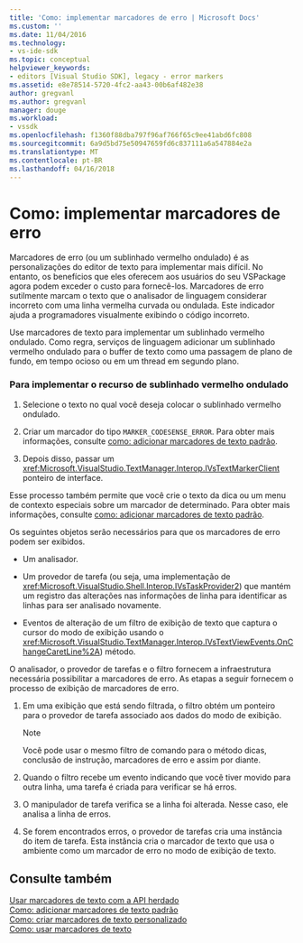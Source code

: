 ```yaml
---
title: 'Como: implementar marcadores de erro | Microsoft Docs'
ms.custom: ''
ms.date: 11/04/2016
ms.technology:
- vs-ide-sdk
ms.topic: conceptual
helpviewer_keywords:
- editors [Visual Studio SDK], legacy - error markers
ms.assetid: e8e78514-5720-4fc2-aa43-00b6af482e38
author: gregvanl
ms.author: gregvanl
manager: douge
ms.workload:
- vssdk
ms.openlocfilehash: f1360f88dba797f96af766f65c9ee41abd6fc808
ms.sourcegitcommit: 6a9d5bd75e50947659fd6c837111a6a547884e2a
ms.translationtype: MT
ms.contentlocale: pt-BR
ms.lasthandoff: 04/16/2018
---
```

# <a name="how-to-implement-error-markers"></a>Como: implementar marcadores de erro
Marcadores de erro (ou um sublinhado vermelho ondulado) é as personalizações do editor de texto para implementar mais difícil. No entanto, os benefícios que eles oferecem aos usuários do seu VSPackage agora podem exceder o custo para fornecê-los. Marcadores de erro sutilmente marcam o texto que o analisador de linguagem considerar incorreto com uma linha vermelha curvada ou ondulada. Este indicador ajuda a programadores visualmente exibindo o código incorreto.  
  
 Use marcadores de texto para implementar um sublinhado vermelho ondulado. Como regra, serviços de linguagem adicionar um sublinhado vermelho ondulado para o buffer de texto como uma passagem de plano de fundo, em tempo ocioso ou em um thread em segundo plano.  
  
### <a name="to-implement-the-red-wavy-underline-feature"></a>Para implementar o recurso de sublinhado vermelho ondulado  
  
1.  Selecione o texto no qual você deseja colocar o sublinhado vermelho ondulado.  
  
2.  Criar um marcador do tipo `MARKER_CODESENSE_ERROR`. Para obter mais informações, consulte [como: adicionar marcadores de texto padrão](../extensibility/how-to-add-standard-text-markers.md).  
  
3.  Depois disso, passar um <xref:Microsoft.VisualStudio.TextManager.Interop.IVsTextMarkerClient> ponteiro de interface.  
  
 Esse processo também permite que você crie o texto da dica ou um menu de contexto especiais sobre um marcador de determinado. Para obter mais informações, consulte [como: adicionar marcadores de texto padrão](../extensibility/how-to-add-standard-text-markers.md).  
  
 Os seguintes objetos serão necessários para que os marcadores de erro podem ser exibidos.  
  
-   Um analisador.  
  
-   Um provedor de tarefa (ou seja, uma implementação de <xref:Microsoft.VisualStudio.Shell.Interop.IVsTaskProvider2>) que mantém um registro das alterações nas informações de linha para identificar as linhas para ser analisado novamente.  
  
-   Eventos de alteração de um filtro de exibição de texto que captura o cursor do modo de exibição usando o <xref:Microsoft.VisualStudio.TextManager.Interop.IVsTextViewEvents.OnChangeCaretLine%2A>) método.  
  
 O analisador, o provedor de tarefas e o filtro fornecem a infraestrutura necessária possibilitar a marcadores de erro. As etapas a seguir fornecem o processo de exibição de marcadores de erro.  
  
1.  Em uma exibição que está sendo filtrada, o filtro obtém um ponteiro para o provedor de tarefa associado aos dados do modo de exibição.  
  
    > [!NOTE]
    >  Você pode usar o mesmo filtro de comando para o método dicas, conclusão de instrução, marcadores de erro e assim por diante.  
  
2.  Quando o filtro recebe um evento indicando que você tiver movido para outra linha, uma tarefa é criada para verificar se há erros.  
  
3.  O manipulador de tarefa verifica se a linha foi alterada. Nesse caso, ele analisa a linha de erros.  
  
4.  Se forem encontrados erros, o provedor de tarefas cria uma instância do item de tarefa. Esta instância cria o marcador de texto que usa o ambiente como um marcador de erro no modo de exibição de texto.  
  
## <a name="see-also"></a>Consulte também  
 [Usar marcadores de texto com a API herdado](../extensibility/using-text-markers-with-the-legacy-api.md)   
 [Como: adicionar marcadores de texto padrão](../extensibility/how-to-add-standard-text-markers.md)   
 [Como: criar marcadores de texto personalizado](../extensibility/how-to-create-custom-text-markers.md)   
 [Como: usar marcadores de texto](../extensibility/how-to-use-text-markers.md)